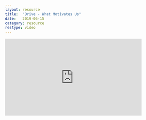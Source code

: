 ```yaml
---
layout: resource
title:  "Drive - What Motivates Us"
date:   2019-06-15
category: resource
restype: video
---
```


<iframe width="450" height="253" src="https://www.youtube.com/embed/u6XAPnuFjJc" frameborder="0" allow="accelerometer; autoplay; encrypted-media; gyroscope; picture-in-picture" allowfullscreen></iframe>
